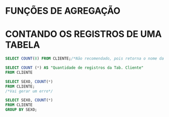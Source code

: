 # FUNÇÕES DE AGREGAÇÃO

# CONTANDO OS REGISTROS DE UMA TABELA
```SQL
SELECT COUNT(8) FROM CLIENTE;/*Não recomendado, pois retorna o nome da função na tabela*/

SELECT COUNT (*) AS "Quantidade de registros da Tab. Cliente"
FROM CLIENTE

SELECT SEXO, COUNT(*) 
FROM CLIENTE;
/*Vai gerar um erro*/

SELECT SEXO, COUNT(*)
FROM CLIENTE
GROUP BY SEXO;
```